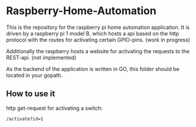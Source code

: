 # Raspberry-Home-Automation

This is the repository for the raspberry pi home automation application. It is driven by a raspberry pi 1 model B, which hosts a api based on the http protocol with the routes for activating certain GPIO-pins. (work in progress)

Additionally the raspberry hosts a website for activating the requests to the REST-api. (not implemented)

As the backend of the application is written in GO, this folder should be located in your gopath.

## How to use it

http get-request for activating a switch:

```
/activate?id=1
```